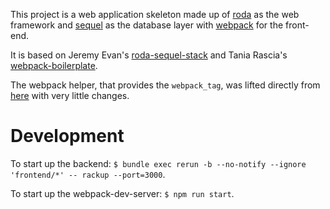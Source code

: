 This project is a web application skeleton made up of [roda](https://github.com/jeremyevans/roda) as the web framework and [sequel](https://github.com/jeremyevans/sequel) as the database layer with [webpack](https://github.com/webpack/webpack) for the front-end.

It is based on Jeremy Evan's [roda-sequel-stack](https://github.com/jeremyevans/roda-sequel-stack) and Tania Rascia's [webpack-boilerplate](https://github.com/taniarascia/webpack-boilerplate).

The webpack helper, that provides the `webpack_tag`, was lifted directly from [here](https://github.com/choonggg/fusrodah/) with very little changes.

# Development

To start up the backend: `$ bundle exec rerun -b --no-notify --ignore 'frontend/*' -- rackup --port=3000`.

To start up the webpack-dev-server: `$ npm run start`.
